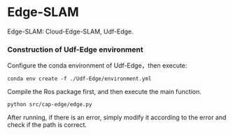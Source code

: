 # Edge-SLAM
Edge-SLAM: Cloud-Edge-SLAM, Udf-Edge.
### Construction of Udf-Edge environment
Configure the conda environment of Udf-Edge，then execute:
```
conda env create -f ./Udf-Edge/environment.yml
```
Compile the Ros package first, and then execute the main function.
```
python src/cap-edge/edge.py
```
After running, if there is an error, simply modify it according to the error and check if the path is correct.

